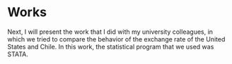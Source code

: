 # Works
Next, I will present the work that I did with my university colleagues, in which we tried to compare the behavior of the exchange rate of the United States and Chile. In this work, the statistical program that we used was STATA.
